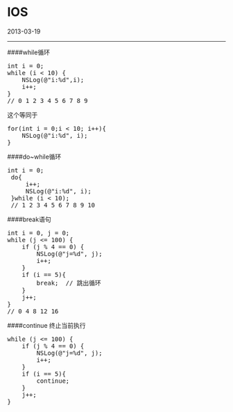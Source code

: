 IOS
====

2013-03-19
***
####while循环
<pre>
int i = 0;
while (i < 10) {
	NSLog(@"i:%d",i);
	i++;
}
// 0 1 2 3 4 5 6 7 8 9
</pre>
这个等同于
<pre>
for(int i = 0;i < 10; i++){
	NSLog(@"i:%d", i);
}
</pre>

####do~while循环
<pre>
int i = 0;
 do{
     i++;
     NSLog(@"i:%d", i);
 }while (i < 10);
 // 1 2 3 4 5 6 7 8 9 10
</pre>

####break语句
<pre>
int i = 0, j = 0;
while (j <= 100) {
    if (j % 4 == 0) {
        NSLog(@"j=%d", j);
        i++;
    }
    if (i == 5){
        break;	// 跳出循环
    }
    j++;
}
// 0 4 8 12 16
</pre>

####continue 终止当前执行
<pre>
while (j <= 100) {
    if (j % 4 == 0) {
        NSLog(@"j=%d", j);
        i++;
    }
    if (i == 5){
        continue;
    }
    j++;
}
</pre>